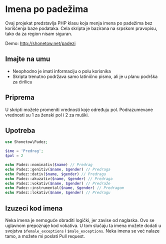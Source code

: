 Imena po padežima
=================

Ovaj projekat predstavlja PHP klasu koja menja imena po padežima bez korišćenja baze podataka. Cela skripta je bazirana na srpskom pravopisu, tako da za region nisam siguran.

Demo: http://shonetow.net/padezi

## Imajte na umu
* Neophodno je imati informaciju o polu korisnika
* Skripta trenutno podržava samo latinično pismo, ali je u planu podrška za ćirilicu

## Priprema
U skripti možete promeniti vrednosti koje određuju pol. Podrazumevane vrednosti su 1 za ženski pol i 2 za muški.

## Upotreba
```php
use Shonetow\Padez;

$ime = 'Predrag';
$pol = 2

echo Padez::nominativ($name) // Predrag
echo Padez::genitiv($name, $gender) // Predraga
echo Padez::dativ($name, $gender) // Predragu
echo Padez::akuzativ($name, $gender) // Predraga
echo Padez::vokativ($name, $gender) // Predraže
echo Padez::instrumental($name, $gender) // Predragom
echo Padez::lokativ($name, $gender) // Predragu
```

## Izuzeci kod imena
Neka imena je nemoguće obraditi logički, jer zavise od naglaska. Ovo se uglavnom prepoznaje kod vokativa. U tom slučaju ta imena možete dodati u svojstva `$female_exceptions` i `$male_exceptions`.
Neka imena se već nalaze tamo, a možete mi poslati Pull request.
